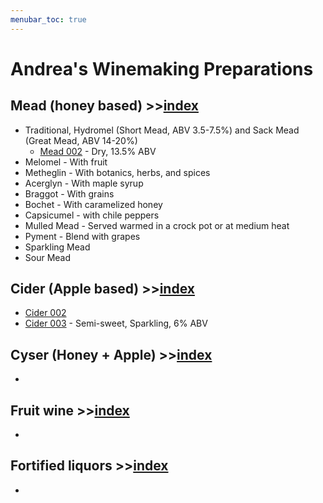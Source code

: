 ```yaml
---
menubar_toc: true
---
```


# Andrea's Winemaking Preparations

## Mead (honey based) >>[index](Mead/index.md)
* Traditional, Hydromel (Short Mead, ABV 3.5-7.5%) and Sack Mead (Great Mead, ABV 14-20%)
     * [Mead 002](Mead/Mead002.md) - Dry, 13.5% ABV
* Melomel - With fruit
* Metheglin - With botanics, herbs, and spices
* Acerglyn - With maple syrup
* Braggot - With grains
* Bochet - With caramelized honey
* Capsicumel - with chile peppers
* Mulled Mead - Served warmed in a crock pot or at medium heat
* Pyment - Blend with grapes 
* Sparkling Mead
* Sour Mead

## Cider  (Apple based) >>[index](Cider/index.md)
* [Cider 002](Cider/Cider002.md)
* [Cider 003](Cider/Cider003.md) - Semi-sweet, Sparkling, 6% ABV

## Cyser (Honey + Apple) >>[index](Cyser/index.md)
* 

## Fruit wine >>[index](Wine/index.md)
* 

## Fortified liquors >>[index](Fortified/index.md)
* 

